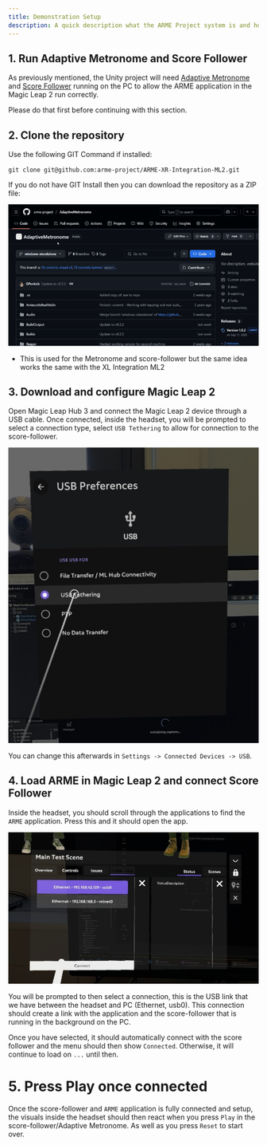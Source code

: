 ```yaml
---
title: Demonstration Setup
description: A quick description what the ARME Project system is and how it is used.
---
```


## 1. Run Adaptive Metronome and Score Follower

As previously mentioned, the Unity project will need [Adaptive Metronome](https://github.com/arme-project/AdaptiveMetronome/tree/windows-standalone) and [Score Follower](https://github.com/arme-project/score-follower) running on the PC to allow the ARME application in the Magic Leap 2 run correctly.

Please do that first before continuing with this section.

## 2. Clone the repository

Use the following GIT Command if installed:

```
git clone git@github.com:arme-project/ARME-XR-Integration-ML2.git
```

If you do not have GIT Install then you can download the repository as a ZIP file:

![Downloading the Metronome](../../../assets/juce-plugin/downloading-metronome.gif)

- This is used for the Metronome and score-follower but the same idea works the same with the XL Integration ML2

## 3. Download and configure Magic Leap 2

Open Magic Leap Hub 3 and connect the Magic Leap 2 device through a USB cable. Once connected, inside the headset, you will be prompted to select a connection type, select `USB Tethering` to allow for connection to the score-follower.

![Choosing connection](../../../assets/unity-ml2-project/Set-USB-Tethering-Cropped.jpg)

You can change this afterwards in `Settings -> Connected Devices -> USB`.

## 4. Load ARME in Magic Leap 2 and connect Score Follower

Inside the headset, you should scroll through the applications to find the `ARME` application. Press this and it should open the app.

![Choosing connection](../../../assets/unity-ml2-project/Headset-Connection-Settings-In-App-Cropped.jpg)

You will be prompted to then select a connection, this is the USB link that we have between the headset and PC (Ethernet, usb0). This connection should create a link with the application and the score-follower that is running in the background on the PC.

Once you have selected, it should automatically connect with the score follower and the menu should then show `Connected`. Otherwise, it will continue to load on `...` until then.

# 5. Press Play once connected

Once the score-follower and `ARME` application is fully connected and setup, the visuals inside the headset should then react when you press `Play` in the score-follower/Adaptive Metronome. As well as you press `Reset` to start over.